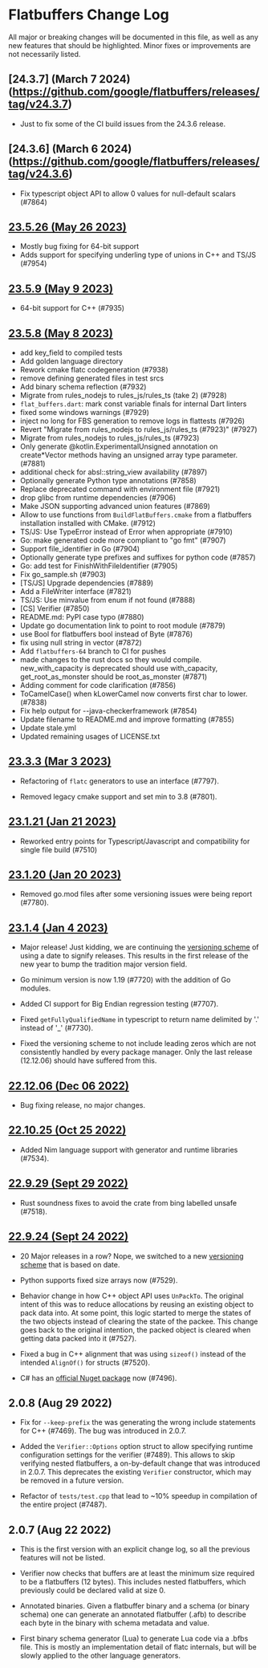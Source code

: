 # Flatbuffers Change Log

All major or breaking changes will be documented in this file, as well as any
new features that should be highlighted. Minor fixes or improvements are not
necessarily listed.

## [24.3.7] (March 7 2024)(https://github.com/google/flatbuffers/releases/tag/v24.3.7)

* Just to fix some of the CI build issues from the 24.3.6 release.

## [24.3.6] (March 6 2024)(https://github.com/google/flatbuffers/releases/tag/v24.3.6)

* Fix typescript object API to allow 0 values for null-default scalars (#7864)

## [23.5.26 (May 26 2023)](https://github.com/google/flatbuffers/releases/tag/v23.5.26)

* Mostly bug fixing for 64-bit support
* Adds support for specifying underling type of unions in C++ and TS/JS (#7954)

## [23.5.9 (May 9 2023)](https://github.com/google/flatbuffers/releases/tag/v23.5.9)

* 64-bit support for C++ (#7935)

## [23.5.8 (May 8 2023)](https://github.com/google/flatbuffers/releases/tag/v23.5.8)

* add key_field to compiled tests
* Add golden language directory
* Rework cmake flatc codegeneration (#7938)
* remove defining generated files in test srcs
* Add binary schema reflection (#7932)
* Migrate from rules_nodejs to rules_js/rules_ts (take 2) (#7928)
* `flat_buffers.dart`: mark const variable finals for internal Dart linters
* fixed some windows warnings (#7929)
* inject no long for FBS generation to remove logs in flattests (#7926)
* Revert "Migrate from rules_nodejs to rules_js/rules_ts (#7923)" (#7927)
* Migrate from rules_nodejs to rules_js/rules_ts (#7923)
* Only generate @kotlin.ExperimentalUnsigned annotation on create*Vector methods having an unsigned array type parameter. (#7881)
* additional check for absl::string_view availability (#7897)
* Optionally generate Python type annotations (#7858)
* Replace deprecated command with environment file (#7921)
* drop glibc from runtime dependencies (#7906)
* Make JSON supporting advanced union features (#7869)
* Allow to use functions from `BuildFlatBuffers.cmake` from a flatbuffers installation installed with CMake. (#7912)
* TS/JS: Use TypeError instead of Error when appropriate (#7910)
* Go: make generated code more compliant to "go fmt" (#7907)
* Support file_identifier in Go (#7904)
* Optionally generate type prefixes and suffixes for python code (#7857)
* Go: add test for FinishWithFileIdentifier (#7905)
* Fix go_sample.sh (#7903)
* [TS/JS] Upgrade dependencies (#7889)
* Add a FileWriter interface (#7821)
* TS/JS: Use minvalue from enum if not found (#7888)
* [CS] Verifier (#7850)
* README.md: PyPI case typo (#7880)
* Update go documentation link to point to root module (#7879)
* use Bool for flatbuffers bool instead of Byte (#7876)
* fix using null string in vector (#7872)
* Add `flatbuffers-64` branch to CI for pushes
* made changes to the rust docs so they would compile. new_with_capacity is deprecated should use with_capacity, get_root_as_monster should be root_as_monster (#7871)
* Adding comment for code clarification (#7856)
* ToCamelCase() when kLowerCamel now converts first char to lower. (#7838)
* Fix help output for --java-checkerframework (#7854)
* Update filename to README.md and improve formatting (#7855)
* Update stale.yml
* Updated remaining usages of LICENSE.txt

## [23.3.3 (Mar 3 2023)](https://github.com/google/flatbuffers/releases/tag/v23.3.3)

* Refactoring of `flatc` generators to use an interface (#7797).

* Removed legacy cmake support and set min to 3.8 (#7801).

## [23.1.21 (Jan 21 2023)](https://github.com/google/flatbuffers/releases/tag/v23.1.20)

* Reworked entry points for Typescript/Javascript and compatibility for single
  file build (#7510)

## [23.1.20 (Jan 20 2023)](https://github.com/google/flatbuffers/releases/tag/v23.1.20)

* Removed go.mod files after some versioning issues were being report (#7780).

## [23.1.4 (Jan 4 2023)](https://github.com/google/flatbuffers/releases/tag/v23.1.4)

* Major release! Just kidding, we are continuing the
  [versioning scheme](https://github.com/google/flatbuffers/wiki/Versioning) of
  using a date to signify releases. This results in the first release of the new
  year to bump the tradition major version field.

* Go minimum version is now 1.19 (#7720) with the addition of Go modules.

* Added CI support for Big Endian regression testing (#7707).

* Fixed `getFullyQualifiedName` in typescript to return name delimited by '.'
  instead of '_' (#7730).

* Fixed the versioning scheme to not include leading zeros which are not
  consistently handled by every package manager. Only the last release
  (12.12.06) should have suffered from this.

## [22.12.06 (Dec 06 2022)](https://github.com/google/flatbuffers/releases/tag/v22.12.06)

* Bug fixing release, no major changes.

## [22.10.25 (Oct 25 2022)](https://github.com/google/flatbuffers/releases/tag/v22.10.25)

* Added Nim language support with generator and runtime libraries (#7534).

## [22.9.29 (Sept 29 2022)](https://github.com/google/flatbuffers/releases/tag/v22.9.29)

* Rust soundness fixes to avoid the crate from bing labelled unsafe (#7518).

## [22.9.24 (Sept 24 2022)](https://github.com/google/flatbuffers/releases/tag/v22.9.24)

* 20 Major releases in a row? Nope, we switched to a new
  [versioning scheme](https://github.com/google/flatbuffers/wiki/Versioning)
  that is based on date.

* Python supports fixed size arrays now (#7529).

* Behavior change in how C++ object API uses `UnPackTo`. The original intent of
  this was to reduce allocations by reusing an existing object to pack data
  into. At some point, this logic started to merge the states of the two objects
  instead of clearing the state of the packee. This change goes back to the
  original intention, the packed object is cleared when getting data packed into
  it (#7527).

* Fixed a bug in C++ alignment that was using `sizeof()` instead of the intended
  `AlignOf()` for structs (#7520).

* C# has an
  [official Nuget package](https://www.nuget.org/packages/Google.FlatBuffers)
  now (#7496).

## 2.0.8 (Aug 29 2022)

* Fix for `--keep-prefix` the was generating the wrong include statements for
  C++ (#7469). The bug was introduced in 2.0.7.

* Added the `Verifier::Options` option struct to allow specifying runtime
  configuration settings for the verifier (#7489). This allows to skip verifying
  nested flatbuffers, a on-by-default change that was introduced in 2.0.7. This
  deprecates the existing `Verifier` constructor, which may be removed in a
  future version.

* Refactor of `tests/test.cpp` that lead to ~10% speedup in compilation of the
  entire project (#7487).

## 2.0.7 (Aug 22 2022)

* This is the first version with an explicit change log, so all the previous
  features will not be listed.

* Verifier now checks that buffers are at least the minimum size required to be
  a flatbuffers (12 bytes). This includes nested flatbuffers, which previously
  could be declared valid at size 0.

* Annotated binaries. Given a flatbuffer binary and a schema (or binary schema)
  one can generate an annotated flatbuffer (.afb) to describe each byte in the
  binary with schema metadata and value.

* First binary schema generator (Lua) to generate Lua code via a .bfbs file.
  This is mostly an implementation detail of flatc internals, but will be slowly
  applied to the other language generators.
